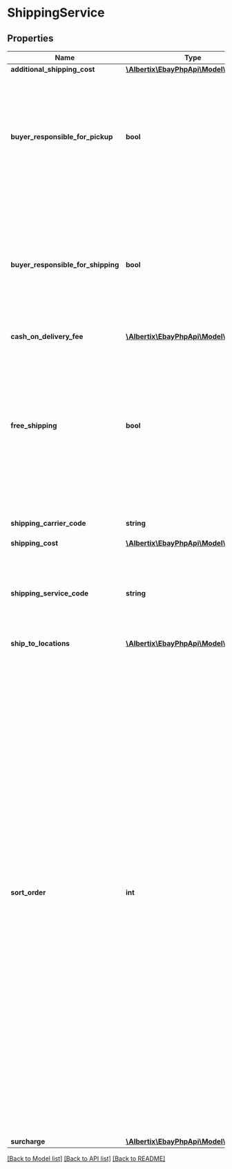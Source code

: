 # ShippingService

## Properties
Name | Type | Description | Notes
------------ | ------------- | ------------- | -------------
**additional_shipping_cost** | [**\Albertix\EbayPhpApi\Model\Amount**](Amount.md) |  | [optional] 
**buyer_responsible_for_pickup** | **bool** | This field is only applicable to vehicle categories on eBay Motors (US and Canada). If set to true, the buyer is responsible for picking up the vehicle. Otherwise, the seller should specify the vehicle pickup arrangements in the item description. The seller cannot modify this flag if the vehicle has bids or if the listing ends within 12 hours. Default: false | [optional] 
**buyer_responsible_for_shipping** | **bool** | This field is applicable for only items listed in vehicle categories on eBay Motors (US and Canada). If set to true, the buyer is responsible for the shipment of the vehicle. Otherwise, the seller should specify the vehicle shipping arrangements in the item description. The seller cannot modify this flag if the vehicle has bids or if the listing ends within 12 hours. Default: false | [optional] 
**cash_on_delivery_fee** | [**\Albertix\EbayPhpApi\Model\Amount**](Amount.md) |  | [optional] 
**free_shipping** | **bool** | If set to true, the seller offers free shipping to the buyer. This field can only be included and set to &#39;true&#39; for the first domestic shipping service option specified in the shippingServices container (it is ignored if set for subsequent shipping services). The first specified shipping service option has a sortOrder value of 1 or (if the sortOrderId field is not used) it is the shipping service option that&#39;s specified first in the shippingServices container. | [optional] 
**shipping_carrier_code** | **string** | The shipping carrier, such as &#39;USPS&#39;, &#39;FedEx&#39;, &#39;UPS&#39;, and so on. | [optional] 
**shipping_cost** | [**\Albertix\EbayPhpApi\Model\Amount**](Amount.md) |  | [optional] 
**shipping_service_code** | **string** | The shipping service that the shipping carrier uses to ship an item. For example, an overnight, two-day delivery, or other type of service. For details on configuring shipping services, see Setting the shipping carrier and shipping service values. | [optional] 
**ship_to_locations** | [**\Albertix\EbayPhpApi\Model\RegionSet**](RegionSet.md) |  | [optional] 
**sort_order** | **int** | This integer value controls the order that this shipping service option appears in the View Item and Checkout pages, as related to the other specified shipping service options. Sellers can specify up to four domestic shipping services (in four separate shippingService containers), so valid values are 1, 2, 3, and 4. A shipping service option with a sortOrder value of &#39;1&#39; appears at the top of View Item and Checkout pages. Conversely, a shipping service option with a sortOrder value of &#39;4&#39; appears at the bottom of the list. Sellers can specify up to five international shipping services (in five separate shippingService containers, so valid values for international shipping services are 1, 2, 3, 4, and 5. Similarly to domestic shipping service options, the sortOrder value of a international shipping service option controls the placement of that shipping service option in the View Item and Checkout pages. Set up different domestic and international services by configuring two shippingOptions containers, where you set shippingOptions.optionType to either DOMESTIC or INTERNATIONAL to indicate the area supported by the listed shipping services. If the sortOrder field is not supplied, the order of domestic and international shipping service options is determined by the order in which they are listed in the API call. Min: 1. Max: 4 (for domestic shipping service) or 5 (for international shipping service). | [optional] 
**surcharge** | [**\Albertix\EbayPhpApi\Model\Amount**](Amount.md) |  | [optional] 

[[Back to Model list]](../README.md#documentation-for-models) [[Back to API list]](../README.md#documentation-for-api-endpoints) [[Back to README]](../README.md)


